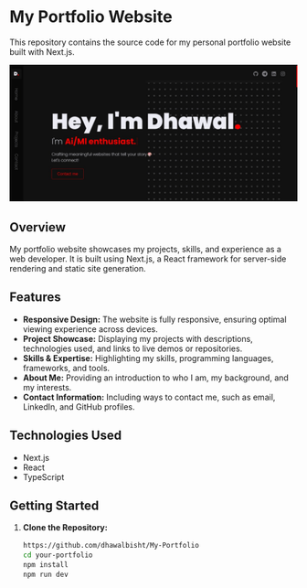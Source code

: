 # My Portfolio Website

This repository contains the source code for my personal portfolio website built with Next.js.

![Portfolio Screenshot](/public/project-imgs/screenshot.jpg)

## Overview

My portfolio website showcases my projects, skills, and experience as a web developer. It is built using Next.js, a React framework for server-side rendering and static site generation.

## Features

- **Responsive Design:** The website is fully responsive, ensuring optimal viewing experience across devices.
- **Project Showcase:** Displaying my projects with descriptions, technologies used, and links to live demos or repositories.
- **Skills & Expertise:** Highlighting my skills, programming languages, frameworks, and tools.
- **About Me:** Providing an introduction to who I am, my background, and my interests.
- **Contact Information:** Including ways to contact me, such as email, LinkedIn, and GitHub profiles.

## Technologies Used

- Next.js
- React
- TypeScript

## Getting Started

1. **Clone the Repository:**

   ```bash
   https://github.com/dhawalbisht/My-Portfolio
   cd your-portfolio
   npm install
   npm run dev
   

